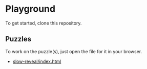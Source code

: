 # Playground

To get started, clone this repository.

## Puzzles

To work on the puzzle(s), just open the file for it in your browser.

- [slow-reveal/index.html](slow-reveal/index.html)
